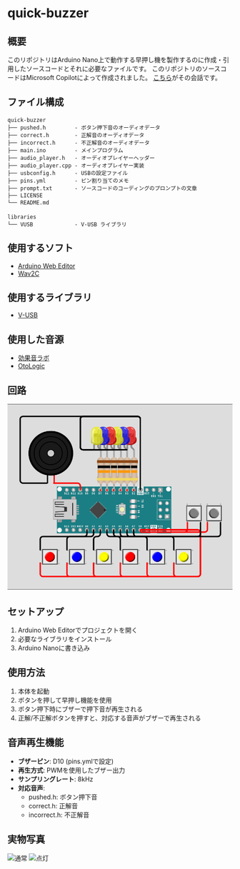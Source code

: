 # quick-buzzer

## 概要
このリポジトリはArduino Nano上で動作する早押し機を製作するのに作成・引用したソースコードとそれに必要なファイルです。
このリポジトリのソースコードはMicrosoft Copilotによって作成されました。
[こちら](https://copilot.microsoft.com/shares/pnHkYBDkBwXsRy7J9ifzT)がその会話です。

## ファイル構成
```
quick-buzzer
├── pushed.h         - ボタン押下音のオーディオデータ
├── correct.h        - 正解音のオーディオデータ
├── incorrect.h      - 不正解音のオーディオデータ
├── main.ino         - メインプログラム
├── audio_player.h   - オーディオプレイヤーヘッダー
├── audio_player.cpp - オーディオプレイヤー実装
├── usbconfig.h      - USBの設定ファイル
├── pins.yml         - ピン割り当てのメモ
├── prompt.txt       - ソースコードのコーディングのプロンプトの文章
├── LICENSE
└── README.md

libraries
└── VUSB             - V-USB ライブラリ
```

## 使用するソフト
- [Arduino Web Editor](https://create.arduino.cc/editor)
- [Wav2C](https://guilhermerodrigues680.github.io/wav2c-online)

## 使用するライブラリ
- [V-USB](https://github.com/obdev/v-usb)

## 使用した音源
- [効果音ラボ](https://soundeffect-lab.info/)
- [OtoLogic](https://otologic.jp/)

## 回路
![回路図](docs/schematic.png)

## セットアップ
1. Arduino Web Editorでプロジェクトを開く
2. 必要なライブラリをインストール
3. Arduino Nanoに書き込み

## 使用方法
1. 本体を起動
2. ボタンを押して早押し機能を使用
3. ボタン押下時にブザーで押下音が再生される
4. 正解/不正解ボタンを押すと、対応する音声がブザーで再生される

## 音声再生機能
- **ブザーピン**: D10 (pins.ymlで設定)
- **再生方式**: PWMを使用したブザー出力
- **サンプリングレート**: 8kHz
- **対応音声**:
  - pushed.h: ボタン押下音
  - correct.h: 正解音
  - incorrect.h: 不正解音

## 実物写真
![通常](docs/)
![点灯](docs/)
